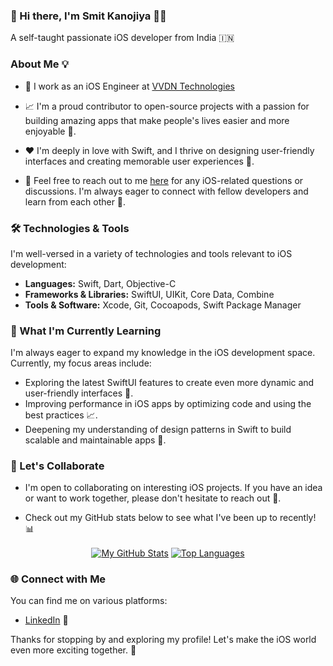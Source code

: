 ### 👋 Hi there, I'm Smit Kanojiya 👨‍💻

A self-taught passionate iOS developer from India 🇮🇳

### About Me 💡

- 💼 I work as an iOS Engineer at [VVDN Technologies](https://www.vvdntech.com/)

- 📈 I'm a proud contributor to open-source projects with a passion for building amazing apps that make people's lives easier and more enjoyable 🚀.

- ❤️ I'm deeply in love with Swift, and I thrive on designing user-friendly interfaces and creating memorable user experiences 🎨.

- 💬 Feel free to reach out to me [here](https://github.com/kanojiyasmit/kanojiyasmit/issues) for any iOS-related questions or discussions. I'm always eager to connect with fellow developers and learn from each other 🤝.

### 🛠️ Technologies & Tools 

I'm well-versed in a variety of technologies and tools relevant to iOS development:

- **Languages:** Swift, Dart, Objective-C 
- **Frameworks & Libraries:** SwiftUI, UIKit, Core Data, Combine 
- **Tools & Software:** Xcode, Git, Cocoapods, Swift Package Manager 

### 🌱 What I'm Currently Learning

I'm always eager to expand my knowledge in the iOS development space. Currently, my focus areas include:

- Exploring the latest SwiftUI features to create even more dynamic and user-friendly interfaces 🚀.
- Improving performance in iOS apps by optimizing code and using the best practices 📈.
- Deepening my understanding of design patterns in Swift to build scalable and maintainable apps 🧠.

### 🚀 Let's Collaborate 

- I'm open to collaborating on interesting iOS projects. If you have an idea or want to work together, please don't hesitate to reach out 🚀.

- Check out my GitHub stats below to see what I've been up to recently! 📊

<div align="center">
  <a href="https://github.com/kanojiyasmit/github-readme-stats"><img align="center" src="https://github-readme-stats.vercel.app/api?username=kanojiyasmit&show_icons=true&include_all_commits=true&hide_border=true" alt="My GitHub Stats" /></a>
  <a href="https://github.com/kanojiyasmit/github-readme-stats"><img align="center" src="https://github-readme-stats.vercel.app/api/top-langs/?username=kanojiyasmit&theme=buefy&hide_border=true" alt="Top Languages" /></a>
</div>

### 🌐 Connect with Me 

You can find me on various platforms:

- [LinkedIn](https://www.linkedin.com/in/kanojiyasmit) 🔗

Thanks for stopping by and exploring my profile! Let's make the iOS world even more exciting together. 🚀
